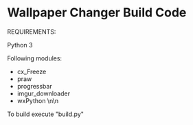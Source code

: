 # Wallpaper Changer Build Code

REQUIREMENTS:

Python 3

Following modules:
  * cx_Freeze
  * praw
  * progressbar
  * imgur_downloader
  * wxPython
\n\n

To build execute "build.py"

